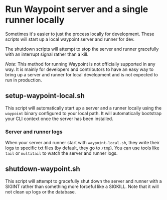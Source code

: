 # Run Waypoint server and a single runner locally

Sometimes it's easier to just the process locally for development. These
scripts will start up a local waypoint server and runner for dev.

The shutdown scripts will attempt to stop the server and runner gracefully with
an interrupt signal rather than a kill.

_Note_: This method for running Waypoint is not officially supported in any way.
It is mainly for developers and contributors to have an easy way to bring up
a server and runner for local development and is not expected to run in production.

## setup-waypoint-local.sh

This script will automatically start up a server and a runner locally using
the `waypoint` binary configured to your local path. It will automatically
bootstrap your CLI context once the server has been installed.

### Server and runner logs

When your server and runner start with `waypoint-local.sh`, they write their
logs to specific txt files (by default, they go to `/tmp`). You can use tools
like `tail` or `multitail` to watch the server and runner logs.

## shutdown-waypoint.sh

This script will attempt to gracefully shut down the server and runner with a
SIGINT rather than something more forceful like a SIGKILL. Note that it will
not clean up logs or the database.
